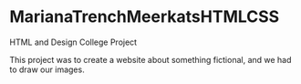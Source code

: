 # MarianaTrenchMeerkatsHTMLCSS
HTML and Design College Project

This project was to create a website about something fictional, and we had to draw our images. 
